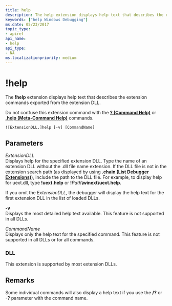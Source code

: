 ```yaml
---
title: help
description: The help extension displays help text that describes the extension commands exported from the extension DLL.
keywords: ["help Windows Debugging"]
ms.date: 05/23/2017
topic_type:
- apiref
api_name:
- help
api_type:
- NA
ms.localizationpriority: medium
---
```


# !help


The **!help** extension displays help text that describes the extension commands exported from the extension DLL.

Do not confuse this extension command with the [**? (Command Help)**](---command-help-.md) or [**.help (Meta-Command Help)**](-help--meta-command-help-.md) commands.

```dbgcmd
![ExtensionDLL.]help [-v] [CommandName] 
```

## <span id="ddk__help_dbg"></span><span id="DDK__HELP_DBG"></span>Parameters


<span id="_______ExtensionDLL______"></span><span id="_______extensiondll______"></span><span id="_______EXTENSIONDLL______"></span> *ExtensionDLL*   
Displays help for the specified extension DLL. Type the name of an extension DLL without the .dll file name extension. If the DLL file is not in the extension search path (as displayed by using [**.chain (List Debugger Extensions)**](-chain--list-debugger-extensions-.md)), include the path to the DLL file. For example, to display help for uext.dll, type **!uext.help** or **!**<em>Path</em>**\\winext\\uext.help**.

If you omit the *ExtensionDLL*, the debugger will display the help text for the first extension DLL in the list of loaded DLLs.

<span id="_______-v______"></span><span id="_______-V______"></span> **-v**   
Displays the most detailed help text available. This feature is not supported in all DLLs.

<span id="_______CommandName______"></span><span id="_______commandname______"></span><span id="_______COMMANDNAME______"></span> *CommandName*   
Displays only the help text for the specified command. This feature is not supported in all DLLs or for all commands.

### <span id="DLL"></span><span id="dll"></span>DLL

This extension is supported by most extension DLLs.

## Remarks

Some individual commands will also display a help text if you use the **/?** or **-?** parameter with the command name.

 

 





